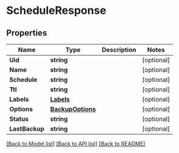 # ScheduleResponse

## Properties

Name | Type | Description | Notes
------------ | ------------- | ------------- | -------------
**Uid** | **string** |  | [optional] 
**Name** | **string** |  | [optional] 
**Schedule** | **string** |  | [optional] 
**Ttl** | **string** |  | [optional] 
**Labels** | [**Labels**](Labels.md) |  | [optional] 
**Options** | [**BackupOptions**](BackupOptions.md) |  | [optional] 
**Status** | **string** |  | [optional] 
**LastBackup** | **string** |  | [optional] 

[[Back to Model list]](../README.md#documentation-for-models) [[Back to API list]](../README.md#documentation-for-api-endpoints) [[Back to README]](../README.md)


